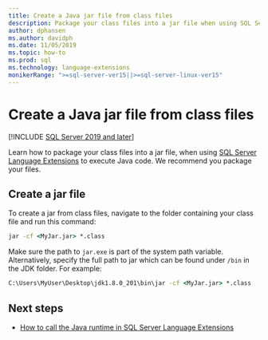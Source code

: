 ```yaml
---
title: Create a Java jar file from class files
description: Package your class files into a jar file when using SQL Server Language Extensions to execute Java code. 
author: dphansen
ms.author: davidph 
ms.date: 11/05/2019
ms.topic: how-to
ms.prod: sql
ms.technology: language-extensions
monikerRange: ">=sql-server-ver15||>=sql-server-linux-ver15"
---
```

# Create a Java jar file from class files
[!INCLUDE [SQL Server 2019 and later](../../includes/applies-to-version/sqlserver2019.md)]

Learn how to package your class files into a jar file, when using [SQL Server Language Extensions](../language-extensions-overview.md) to execute Java code. We recommend you package your files.

## Create a jar file

To create a jar from class files, navigate to the folder containing your class file and run this command:

```cmd
jar -cf <MyJar.jar> *.class
```

Make sure the path to `jar.exe` is part of the system path variable. Alternatively, specify the full path to jar which can be found under `/bin` in the JDK folder. For example:

```cmd
C:\Users\MyUser\Desktop\jdk1.8.0_201\bin\jar -cf <MyJar.jar> *.class
```

## Next steps

+ [How to call the Java runtime in SQL Server Language Extensions](../how-to/call-java-from-sql.md)